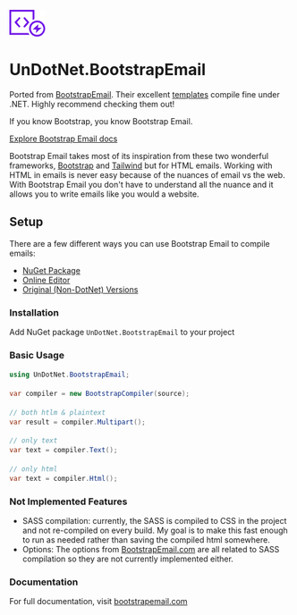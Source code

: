 ![bootstrapemail](https://raw.githubusercontent.com/UnDotNet/HtmlToText/main/assets/htmltotext_logo.png) 
# UnDotNet.BootstrapEmail

Ported from [BootstrapEmail](https://bootstrapemail.com).  Their excellent [templates](https://app.bootstrapemail.com/templates/pricing) compile fine under .NET.  Highly recommend checking them out!

If you know Bootstrap, you know Bootstrap Email.

[Explore Bootstrap Email docs](https://v1.bootstrapemail.com/docs/introduction)

Bootstrap Email takes most of its inspiration from these two wonderful frameworks, [Bootstrap](https://getbootstrap.com) and [Tailwind](https://tailwindcss.com) but for HTML emails. Working with HTML in emails is never easy because of the nuances of email vs the web. With Bootstrap Email you don't have to understand all the nuance and it allows you to write emails like you would a website.

## Setup
There are a few different ways you can use Bootstrap Email to compile emails:

- [NuGet Package](https://bootstrapemail.com/docs/usage#command-line)
- [Online Editor](https://app.bootstrapemail.com/editor)
- [Original (Non-DotNet) Versions](https://github.com/bootstrap-email/bootstrap-email)

### Installation

Add NuGet package `UnDotNet.BootstrapEmail` to your project

### Basic Usage

```csharp
using UnDotNet.BootstrapEmail;

var compiler = new BootstrapCompiler(source);

// both htlm & plaintext
var result = compiler.Multipart();

// only text
var text = compiler.Text();

// only html
var text = compiler.Html();
```

### Not Implemented Features
- SASS compilation: currently, the SASS is compiled to CSS in the project and not re-compiled on every build.  My goal is to make this fast enough to run as needed rather than saving the compiled html somewhere.
- Options: The options from [BootstrapEmail.com](https://bootstrapemail.com/docs/configure) are all related to SASS compilation so they are not currently implemented either.

### Documentation
For full documentation, visit [bootstrapemail.com](https://bootstrapemail.com/docs/introduction)
